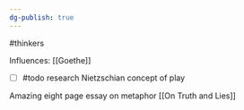 ```yaml
---
dg-publish: true
---
```


#thinkers 

Influences: [[Goethe]]

- [ ] #todo research Nietzschian concept of play

Amazing eight page essay on metaphor [[On Truth and Lies]]

